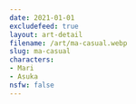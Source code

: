 ```yaml
---
date: 2021-01-01
excludefeed: true
layout: art-detail
filename: /art/ma-casual.webp
slug: ma-casual
characters:
- Mari
- Asuka
nsfw: false
---
```

